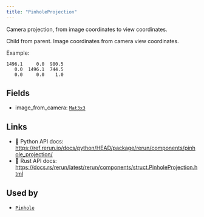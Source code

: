 ```yaml
---
title: "PinholeProjection"
---
```


Camera projection, from image coordinates to view coordinates.

Child from parent.
Image coordinates from camera view coordinates.

Example:
```text
1496.1     0.0  980.5
   0.0  1496.1  744.5
   0.0     0.0    1.0
```

## Fields

* image_from_camera: [`Mat3x3`](../datatypes/mat3x3.md)

## Links
 * 🐍 Python API docs: https://ref.rerun.io/docs/python/HEAD/package/rerun/components/pinhole_projection/
 * 🦀 Rust API docs: https://docs.rs/rerun/latest/rerun/components/struct.PinholeProjection.html


## Used by

* [`Pinhole`](../archetypes/pinhole.md)
